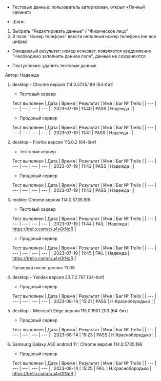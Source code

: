 * Тестовые данные: пользователь авторизован, открыт «Личный кабинет»

* Шаги:
1.	Выбрать "Редактировать данные" / "Физическое лицо"
2.	В поле "Номер телефона" ввести неполный номер телефона (не все цифры)

* Ожидаемый результат: номер исчезает, появляется уведомление "Необходимо заполнить данное поле", данные не сохраняются

* Постусловие: удалить тестовые данные

Автор: Надежда

1) desktop - Chrome версия 114.0.5735.199 (64-бит)

	* Тестовый сервер 

	Тест выполнен
	| Дата | Время | Результат | Имя | Баг № Trello |
	| --- | --- | --- | --- | --- |
	| 2023-07-19 | 11:40 | PASS | Надежда |  | 

	* Продовый сервер

	Тест выполнен
	| Дата | Время | Результат | Имя | Баг № Trello |
	| --- | --- | --- | --- | --- |
	| 2023-07-19 | 11:41 | PASS | Надежда |  | 

2) desktop - Firefox версия 115.0.2 (64-бит)

	* Тестовый сервер 

	Тест выполнен
	| Дата | Время | Результат | Имя | Баг № Trello |
	| --- | --- | --- | --- | --- |
	| 2023-07-19 | 11:42 | PASS | Надежда |  | 

	* Продовый сервер 

	Тест выполнен
	| Дата | Время | Результат | Имя | Баг № Trello |
	| --- | --- | --- | --- | --- |
	| 2023-07-19 | 11:43 | PASS | Надежда |  | 

3) mobile: Chrome версия 114.0.5735.196

	* Тестовый сервер 

	Тест выполнен
	| Дата | Время | Результат | Имя | Баг № Trello |
	| --- | --- | --- | --- | --- |
	| 2023-07-19 | 11:44 | FAIL | Надежда | https://trello.com/c/u4yGtNdR | 

	* Продовый сервер 

	Тест выполнен
	| Дата | Время | Результат | Имя | Баг № Trello |
	| --- | --- | --- | --- | --- |
	| 2023-07-19 | 11:45 | FAIL | Надежда | https://trello.com/c/u4yGtNdR |
	
	
	Проверка после деплоя 13.08
	
1) desktop - Yandex версия 23.7.2.767 (64-бит)

	* Продовый сервер 

	Тест выполнен
	| Дата | Время | Результат | Имя | Баг № Trello |
	| --- | --- | --- | --- | --- |
	| 2023-08-14 | 15:21 | PASS   | Н.Краснобородько |  | 

	

2) desktop - Microsoft Edge версия 115.0.1901.203 (64-бит)

	* Продовый сервер 

	Тест выполнен
	| Дата | Время | Результат | Имя | Баг № Trello |
	| --- | --- | --- | --- | --- |
	| 2023-08-14 | 15:23 | PASS  | Н.Краснобородько |  | 

	

3) Samsung Galaxy A50 аndroid 11 : Chrome версия 114.0.5735.196

	* Продовый сервер 

	Тест выполнен
	| Дата | Время | Результат | Имя | Баг № Trello |
	| --- | --- | --- | --- | --- |
	| 2023-08-14 | 15:25 | FAIL  | Н.Краснобородько | https://trello.com/c/u4yGtNdR |
